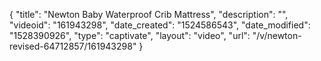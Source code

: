 {
    "title": "Newton Baby Waterproof Crib Mattress",
    "description": "",
    "videoid": "161943298",
    "date_created": "1524586543",
    "date_modified": "1528390926",
    "type": "captivate",
    "layout": "video",
    "url": "\/v\/newton-revised-64712857\/161943298"
}
